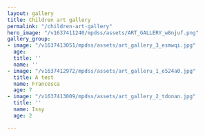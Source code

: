 ```yaml
---
layout: gallery
title: Children art gallery
permalink: "/children-art-gallery"
hero_image: "/v1637411240/mpdss/assets/ART_GALLERY_w8njuf.png"
gallery_group:
- image: "/v1637413051/mpdss/assets/art_gallery_3_esmwqi.jpg"
  age: 
  title: ''
  name: ''
- image: "/v1637412972/mpdss/assets/art_galleru_1_e524a0.jpg"
  title: A test
  name: Francesca
  age: 7
- image: "/v1637413009/mpdss/assets/art_gallery_2_tdonan.jpg"
  title: ''
  name: Issy
  age: 2

---
```

